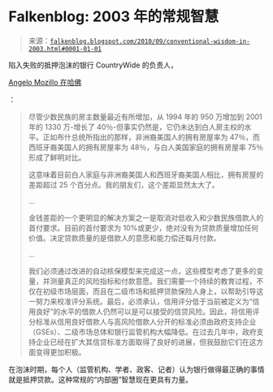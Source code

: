 <!--yml

category: 未分类

date: 2024-05-12 21:20:24

-->

# Falkenblog: 2003 年的常规智慧

> 来源：[`falkenblog.blogspot.com/2010/09/conventional-wisdom-in-2003.html#0001-01-01`](http://falkenblog.blogspot.com/2010/09/conventional-wisdom-in-2003.html#0001-01-01)

陷入失败的抵押泡沫的银行 CountryWide 的负责人，

[Angelo Mozillo 在哈佛](http://www.jchs.harvard.edu/publications/homeownership/M03-1_mozilo.pdf)

：

> 尽管少数民族的房主数量最近有所增加，从 1994 年的 950 万增加到 2001 年的 1330 万-增长了 40％-但事实仍然是，它仍未达到白人房主权的水平。正如布什总统所指出的那样，非洲裔美国人的拥有房屋率为 47％，而西班牙裔美国人的拥有房屋率为 48％，与白人美国家庭的拥有房屋率 75％形成了鲜明对比。
> 
> 这意味着目前白人家庭与非洲裔美国人和西班牙裔美国人相比，拥有房屋的差距超过 25 个百分点。我的朋友们，这个差距显然太大了。
> 
> ...
> 
> 金钱差距的一个更明显的解决方案之一是取消对低收入和少数民族借款人的首付要求。目前的首付要求为 10%或更少，绝对没有为贷款质量增加任何价值。决定贷款质量的是借款人的意愿和能力偿还每月付款。
> 
> ...
> 
> 我们必须通过改进的自动核保模型来完成这一点，这些模型考虑了更多的变量，并测量真正的风险指标和付款意愿。我们需要一个持续的教育过程，不仅在初级市场层面，而且在二级市场和抵押贷款保险人身上，以帮助引导这一努力来校准评分系统。最后，必须承认，信用评分低于当前被定义为“信用良好”的水平的借款人仍然可以是可以接受的信贷风险。因此，将信用评分标准从信用良好借款人与高风险借款人分开的标准必须由政府支持企业（GSEs）、二级市场总体和银行监管机构大幅降低。在过去几年中，政府支持企业已经在扩大其信贷标准方面取得了良好的进展，但我鼓励它们在这方面变得更加积极。

在泡沫时期，每个人（监管机构、学者、政客、记者）认为银行做得最正确的事情就是抵押贷款。这种常规的“内部圈”智慧现在更具有力量。
